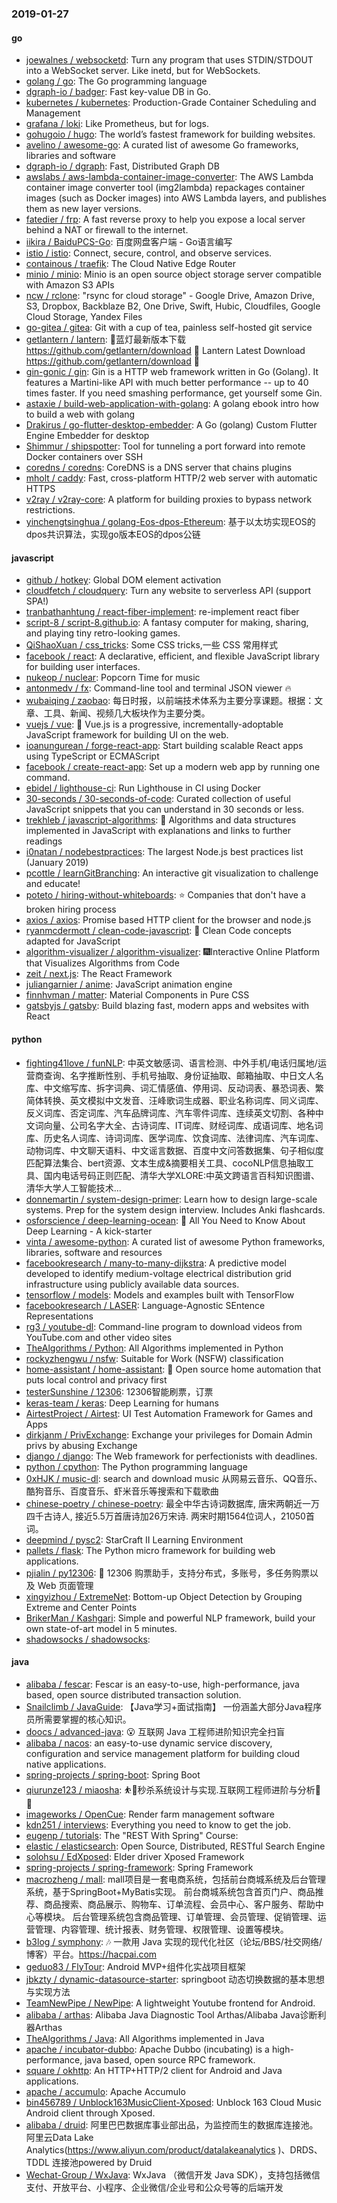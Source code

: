 ### 2019-01-27

#### go
* [joewalnes / websocketd](https://github.com/joewalnes/websocketd): Turn any program that uses STDIN/STDOUT into a WebSocket server. Like inetd, but for WebSockets.
* [golang / go](https://github.com/golang/go): The Go programming language
* [dgraph-io / badger](https://github.com/dgraph-io/badger): Fast key-value DB in Go.
* [kubernetes / kubernetes](https://github.com/kubernetes/kubernetes): Production-Grade Container Scheduling and Management
* [grafana / loki](https://github.com/grafana/loki): Like Prometheus, but for logs.
* [gohugoio / hugo](https://github.com/gohugoio/hugo): The world’s fastest framework for building websites.
* [avelino / awesome-go](https://github.com/avelino/awesome-go): A curated list of awesome Go frameworks, libraries and software
* [dgraph-io / dgraph](https://github.com/dgraph-io/dgraph): Fast, Distributed Graph DB
* [awslabs / aws-lambda-container-image-converter](https://github.com/awslabs/aws-lambda-container-image-converter): The AWS Lambda container image converter tool (img2lambda) repackages container images (such as Docker images) into AWS Lambda layers, and publishes them as new layer versions.
* [fatedier / frp](https://github.com/fatedier/frp): A fast reverse proxy to help you expose a local server behind a NAT or firewall to the internet.
* [iikira / BaiduPCS-Go](https://github.com/iikira/BaiduPCS-Go): 百度网盘客户端 - Go语言编写
* [istio / istio](https://github.com/istio/istio): Connect, secure, control, and observe services.
* [containous / traefik](https://github.com/containous/traefik): The Cloud Native Edge Router
* [minio / minio](https://github.com/minio/minio): Minio is an open source object storage server compatible with Amazon S3 APIs
* [ncw / rclone](https://github.com/ncw/rclone): "rsync for cloud storage" - Google Drive, Amazon Drive, S3, Dropbox, Backblaze B2, One Drive, Swift, Hubic, Cloudfiles, Google Cloud Storage, Yandex Files
* [go-gitea / gitea](https://github.com/go-gitea/gitea): Git with a cup of tea, painless self-hosted git service
* [getlantern / lantern](https://github.com/getlantern/lantern): 🔴蓝灯最新版本下载 https://github.com/getlantern/download 🔴 Lantern Latest Download https://github.com/getlantern/download 🔴
* [gin-gonic / gin](https://github.com/gin-gonic/gin): Gin is a HTTP web framework written in Go (Golang). It features a Martini-like API with much better performance -- up to 40 times faster. If you need smashing performance, get yourself some Gin.
* [astaxie / build-web-application-with-golang](https://github.com/astaxie/build-web-application-with-golang): A golang ebook intro how to build a web with golang
* [Drakirus / go-flutter-desktop-embedder](https://github.com/Drakirus/go-flutter-desktop-embedder): A Go (golang) Custom Flutter Engine Embedder for desktop
* [Shimmur / shipspotter](https://github.com/Shimmur/shipspotter): Tool for tunneling a port forward into remote Docker containers over SSH
* [coredns / coredns](https://github.com/coredns/coredns): CoreDNS is a DNS server that chains plugins
* [mholt / caddy](https://github.com/mholt/caddy): Fast, cross-platform HTTP/2 web server with automatic HTTPS
* [v2ray / v2ray-core](https://github.com/v2ray/v2ray-core): A platform for building proxies to bypass network restrictions.
* [yinchengtsinghua / golang-Eos-dpos-Ethereum](https://github.com/yinchengtsinghua/golang-Eos-dpos-Ethereum): 基于以太坊实现EOS的dpos共识算法，实现go版本EOS的dpos公链

#### javascript
* [github / hotkey](https://github.com/github/hotkey): Global DOM element activation
* [cloudfetch / cloudquery](https://github.com/cloudfetch/cloudquery): Turn any website to serverless API (support SPA!)
* [tranbathanhtung / react-fiber-implement](https://github.com/tranbathanhtung/react-fiber-implement): re-implement react fiber
* [script-8 / script-8.github.io](https://github.com/script-8/script-8.github.io): A fantasy computer for making, sharing, and playing tiny retro-looking games.
* [QiShaoXuan / css_tricks](https://github.com/QiShaoXuan/css_tricks): Some CSS tricks,一些 CSS 常用样式
* [facebook / react](https://github.com/facebook/react): A declarative, efficient, and flexible JavaScript library for building user interfaces.
* [nukeop / nuclear](https://github.com/nukeop/nuclear): Popcorn Time for music
* [antonmedv / fx](https://github.com/antonmedv/fx): Command-line tool and terminal JSON viewer 🔥
* [wubaiqing / zaobao](https://github.com/wubaiqing/zaobao): 每日时报，以前端技术体系为主要分享课题。根据：文章、工具、新闻、视频几大板块作为主要分类。
* [vuejs / vue](https://github.com/vuejs/vue): 🖖 Vue.js is a progressive, incrementally-adoptable JavaScript framework for building UI on the web.
* [ioanungurean / forge-react-app](https://github.com/ioanungurean/forge-react-app): Start building scalable React apps using TypeScript or ECMAScript
* [facebook / create-react-app](https://github.com/facebook/create-react-app): Set up a modern web app by running one command.
* [ebidel / lighthouse-ci](https://github.com/ebidel/lighthouse-ci): Run Lighthouse in CI using Docker
* [30-seconds / 30-seconds-of-code](https://github.com/30-seconds/30-seconds-of-code): Curated collection of useful JavaScript snippets that you can understand in 30 seconds or less.
* [trekhleb / javascript-algorithms](https://github.com/trekhleb/javascript-algorithms): 📝 Algorithms and data structures implemented in JavaScript with explanations and links to further readings
* [i0natan / nodebestpractices](https://github.com/i0natan/nodebestpractices): The largest Node.js best practices list (January 2019)
* [pcottle / learnGitBranching](https://github.com/pcottle/learnGitBranching): An interactive git visualization to challenge and educate!
* [poteto / hiring-without-whiteboards](https://github.com/poteto/hiring-without-whiteboards): ⭐️ Companies that don't have a broken hiring process
* [axios / axios](https://github.com/axios/axios): Promise based HTTP client for the browser and node.js
* [ryanmcdermott / clean-code-javascript](https://github.com/ryanmcdermott/clean-code-javascript): 🛁 Clean Code concepts adapted for JavaScript
* [algorithm-visualizer / algorithm-visualizer](https://github.com/algorithm-visualizer/algorithm-visualizer): 🎆Interactive Online Platform that Visualizes Algorithms from Code
* [zeit / next.js](https://github.com/zeit/next.js): The React Framework
* [juliangarnier / anime](https://github.com/juliangarnier/anime): JavaScript animation engine
* [finnhvman / matter](https://github.com/finnhvman/matter): Material Components in Pure CSS
* [gatsbyjs / gatsby](https://github.com/gatsbyjs/gatsby): Build blazing fast, modern apps and websites with React

#### python
* [fighting41love / funNLP](https://github.com/fighting41love/funNLP): 中英文敏感词、语言检测、中外手机/电话归属地/运营商查询、名字推断性别、手机号抽取、身份证抽取、邮箱抽取、中日文人名库、中文缩写库、拆字词典、词汇情感值、停用词、反动词表、暴恐词表、繁简体转换、英文模拟中文发音、汪峰歌词生成器、职业名称词库、同义词库、反义词库、否定词库、汽车品牌词库、汽车零件词库、连续英文切割、各种中文词向量、公司名字大全、古诗词库、IT词库、财经词库、成语词库、地名词库、历史名人词库、诗词词库、医学词库、饮食词库、法律词库、汽车词库、动物词库、中文聊天语料、中文谣言数据、百度中文问答数据集、句子相似度匹配算法集合、bert资源、文本生成&摘要相关工具、cocoNLP信息抽取工具、国内电话号码正则匹配、清华大学XLORE:中英文跨语言百科知识图谱、清华大学人工智能技术…
* [donnemartin / system-design-primer](https://github.com/donnemartin/system-design-primer): Learn how to design large-scale systems. Prep for the system design interview. Includes Anki flashcards.
* [osforscience / deep-learning-ocean](https://github.com/osforscience/deep-learning-ocean): 📡 All You Need to Know About Deep Learning - A kick-starter
* [vinta / awesome-python](https://github.com/vinta/awesome-python): A curated list of awesome Python frameworks, libraries, software and resources
* [facebookresearch / many-to-many-dijkstra](https://github.com/facebookresearch/many-to-many-dijkstra): A predictive model developed to identify medium-voltage electrical distribution grid infrastructure using publicly available data sources.
* [tensorflow / models](https://github.com/tensorflow/models): Models and examples built with TensorFlow
* [facebookresearch / LASER](https://github.com/facebookresearch/LASER): Language-Agnostic SEntence Representations
* [rg3 / youtube-dl](https://github.com/rg3/youtube-dl): Command-line program to download videos from YouTube.com and other video sites
* [TheAlgorithms / Python](https://github.com/TheAlgorithms/Python): All Algorithms implemented in Python
* [rockyzhengwu / nsfw](https://github.com/rockyzhengwu/nsfw): Suitable for Work (NSFW) classification
* [home-assistant / home-assistant](https://github.com/home-assistant/home-assistant): 🏡 Open source home automation that puts local control and privacy first
* [testerSunshine / 12306](https://github.com/testerSunshine/12306): 12306智能刷票，订票
* [keras-team / keras](https://github.com/keras-team/keras): Deep Learning for humans
* [AirtestProject / Airtest](https://github.com/AirtestProject/Airtest): UI Test Automation Framework for Games and Apps
* [dirkjanm / PrivExchange](https://github.com/dirkjanm/PrivExchange): Exchange your privileges for Domain Admin privs by abusing Exchange
* [django / django](https://github.com/django/django): The Web framework for perfectionists with deadlines.
* [python / cpython](https://github.com/python/cpython): The Python programming language
* [0xHJK / music-dl](https://github.com/0xHJK/music-dl): search and download music 从网易云音乐、QQ音乐、酷狗音乐、百度音乐、虾米音乐等搜索和下载歌曲
* [chinese-poetry / chinese-poetry](https://github.com/chinese-poetry/chinese-poetry): 最全中华古诗词数据库, 唐宋两朝近一万四千古诗人, 接近5.5万首唐诗加26万宋诗. 两宋时期1564位词人，21050首词。
* [deepmind / pysc2](https://github.com/deepmind/pysc2): StarCraft II Learning Environment
* [pallets / flask](https://github.com/pallets/flask): The Python micro framework for building web applications.
* [pjialin / py12306](https://github.com/pjialin/py12306): 🚂 12306 购票助手，支持分布式，多账号，多任务购票以及 Web 页面管理
* [xingyizhou / ExtremeNet](https://github.com/xingyizhou/ExtremeNet): Bottom-up Object Detection by Grouping Extreme and Center Points
* [BrikerMan / Kashgari](https://github.com/BrikerMan/Kashgari): Simple and powerful NLP framework, build your own state-of-art model in 5 minutes.
* [shadowsocks / shadowsocks](https://github.com/shadowsocks/shadowsocks): 

#### java
* [alibaba / fescar](https://github.com/alibaba/fescar): Fescar is an easy-to-use, high-performance, java based, open source distributed transaction solution.
* [Snailclimb / JavaGuide](https://github.com/Snailclimb/JavaGuide): 【Java学习+面试指南】 一份涵盖大部分Java程序员所需要掌握的核心知识。
* [doocs / advanced-java](https://github.com/doocs/advanced-java): 😮 互联网 Java 工程师进阶知识完全扫盲
* [alibaba / nacos](https://github.com/alibaba/nacos): an easy-to-use dynamic service discovery, configuration and service management platform for building cloud native applications.
* [spring-projects / spring-boot](https://github.com/spring-projects/spring-boot): Spring Boot
* [qiurunze123 / miaosha](https://github.com/qiurunze123/miaosha): ⛹️🐘秒杀系统设计与实现.互联网工程师进阶与分析🙋🐓
* [imageworks / OpenCue](https://github.com/imageworks/OpenCue): Render farm management software
* [kdn251 / interviews](https://github.com/kdn251/interviews): Everything you need to know to get the job.
* [eugenp / tutorials](https://github.com/eugenp/tutorials): The "REST With Spring" Course:
* [elastic / elasticsearch](https://github.com/elastic/elasticsearch): Open Source, Distributed, RESTful Search Engine
* [solohsu / EdXposed](https://github.com/solohsu/EdXposed): Elder driver Xposed Framework
* [spring-projects / spring-framework](https://github.com/spring-projects/spring-framework): Spring Framework
* [macrozheng / mall](https://github.com/macrozheng/mall): mall项目是一套电商系统，包括前台商城系统及后台管理系统，基于SpringBoot+MyBatis实现。 前台商城系统包含首页门户、商品推荐、商品搜索、商品展示、购物车、订单流程、会员中心、客户服务、帮助中心等模块。 后台管理系统包含商品管理、订单管理、会员管理、促销管理、运营管理、内容管理、统计报表、财务管理、权限管理、设置等模块。
* [b3log / symphony](https://github.com/b3log/symphony): 🎶 一款用 Java 实现的现代化社区（论坛/BBS/社交网络/博客）平台。https://hacpai.com
* [geduo83 / FlyTour](https://github.com/geduo83/FlyTour): Android MVP+组件化实战项目框架
* [jbkzty / dynamic-datasource-starter](https://github.com/jbkzty/dynamic-datasource-starter): springboot 动态切换数据的基本思想与实现方法
* [TeamNewPipe / NewPipe](https://github.com/TeamNewPipe/NewPipe): A lightweight Youtube frontend for Android.
* [alibaba / arthas](https://github.com/alibaba/arthas): Alibaba Java Diagnostic Tool Arthas/Alibaba Java诊断利器Arthas
* [TheAlgorithms / Java](https://github.com/TheAlgorithms/Java): All Algorithms implemented in Java
* [apache / incubator-dubbo](https://github.com/apache/incubator-dubbo): Apache Dubbo (incubating) is a high-performance, java based, open source RPC framework.
* [square / okhttp](https://github.com/square/okhttp): An HTTP+HTTP/2 client for Android and Java applications.
* [apache / accumulo](https://github.com/apache/accumulo): Apache Accumulo
* [bin456789 / Unblock163MusicClient-Xposed](https://github.com/bin456789/Unblock163MusicClient-Xposed): Unblock 163 Cloud Music Android client through Xposed.
* [alibaba / druid](https://github.com/alibaba/druid): 阿里巴巴数据库事业部出品，为监控而生的数据库连接池。阿里云Data Lake Analytics(https://www.aliyun.com/product/datalakeanalytics )、DRDS、TDDL 连接池powered by Druid
* [Wechat-Group / WxJava](https://github.com/Wechat-Group/WxJava): WxJava （微信开发 Java SDK），支持包括微信支付、开放平台、小程序、企业微信/企业号和公众号等的后端开发
